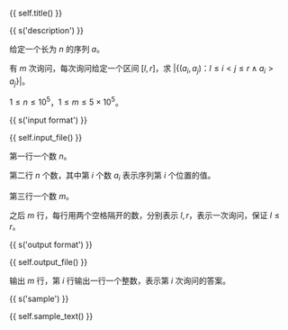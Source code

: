{{ self.title() }}

{{ s('description') }}

给定一个长为 $n$ 的序列 $a$。

有 $m$ 次询问，每次询问给定一个区间 $[l,r]$，求 $|\{(a_i,a_j)：l\le i<j\le r \wedge a_i>a_j\}|$。

 $1\le n\le 10^5$，$1\le m\le 5\times 10^5$。

{{ s('input format') }}

{{ self.input_file() }}

第一行一个数 $n$。

第二行 $n$ 个数，其中第 $i$ 个数 $a_i$ 表示序列第 $i$ 个位置的值。

第三行一个数 $m$。

之后 $m$ 行，每行用两个空格隔开的数，分别表示 $l,r$，表示一次询问，保证 $l\le r$。

{{ s('output format') }}

{{ self.output_file() }}

输出 $m$ 行，第 $i$ 行输出一行一个整数，表示第 $i$ 次询问的答案。

{{ s('sample') }}

{{ self.sample_text() }}
